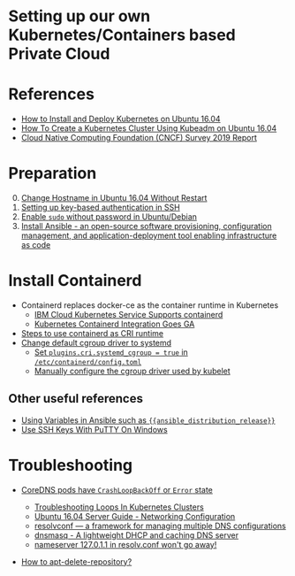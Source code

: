 # Setting up our own Kubernetes/Containers based Private Cloud 

# References
* [How to Install and Deploy Kubernetes on Ubuntu 16.04](https://dzone.com/articles/how-to-install-and-deploy-kubernetes-on-ubuntu-160-1)
* [How To Create a Kubernetes Cluster Using Kubeadm on Ubuntu 16.04](https://www.digitalocean.com/community/tutorials/how-to-create-a-kubernetes-cluster-using-kubeadm-on-ubuntu-16-04)
* [Cloud Native Computing Foundation (CNCF) Survey 2019 Report](https://www.cncf.io/wp-content/uploads/2020/03/CNCF_Survey_Report.pdf)

# Preparation
0) [Change Hostname in Ubuntu 16.04 Without Restart](http://ubuntuhandbook.org/index.php/2016/06/change-hostname-ubuntu-16-04-without-restart/)
1) [Setting up key-based authentication in SSH](https://www.digitalocean.com/community/tutorials/ssh-essentials-working-with-ssh-servers-clients-and-keys#generating-and-working-with-ssh-keys)
2) [Enable `sudo` without password in Ubuntu/Debian](https://phpraxis.wordpress.com/2016/09/27/enable-sudo-without-password-in-ubuntudebian/)
3) [Install Ansible - an open-source software provisioning, configuration management, and application-deployment tool enabling infrastructure as code](https://docs.ansible.com/ansible/latest/installation_guide/intro_installation.html)

# Install Containerd
* Containerd replaces docker-ce as the container runtime in Kubernetes
  - [IBM Cloud Kubernetes Service Supports containerd](https://www.ibm.com/cloud/blog/ibm-cloud-kubernetes-service-supports-containerd)
  - [Kubernetes Containerd Integration Goes GA](https://kubernetes.io/blog/2018/05/24/kubernetes-containerd-integration-goes-ga/)
* [Steps to use containerd as CRI runtime](https://kubernetes.io/docs/setup/production-environment/container-runtimes/#containerd)
* [Change default cgroup driver to systemd](https://kubernetes.io/docs/setup/production-environment/container-runtimes/#cgroup-driver)
  - [Set `plugins.cri.systemd_cgroup = true` in `/etc/containerd/config.toml`](https://kubernetes.io/docs/setup/production-environment/container-runtimes/#systemd)
  - [Manually configure the cgroup driver used by kubelet](https://kubernetes.io/docs/setup/production-environment/tools/kubeadm/install-kubeadm/#configure-cgroup-driver-used-by-kubelet-on-control-plane-node)

## Other useful references
* [Using Variables in Ansible such as `{{ansible_distribution_release}}`](https://docs.ansible.com/ansible/latest/user_guide/playbooks_variables.html)
* [Use SSH Keys With PuTTY On Windows](https://devops.ionos.com/tutorials/use-ssh-keys-with-putty-on-windows/)

# Troubleshooting

* [CoreDNS pods have `CrashLoopBackOff` or `Error` state](https://kubernetes.io/docs/setup/production-environment/tools/kubeadm/troubleshooting-kubeadm/#coredns-pods-have-crashloopbackoff-or-error-state)
  - [Troubleshooting Loops In Kubernetes Clusters](https://github.com/coredns/coredns/tree/master/plugin/loop#troubleshooting)
  - [Ubuntu 16.04 Server Guide - Networking Configuration](https://help.ubuntu.com/16.04/serverguide/network-configuration.html)
  - [resolvconf — a framework for managing multiple DNS configurations](http://manpages.ubuntu.com/manpages/focal/en/man8/resolvconf.8.html)
  - [dnsmasq - A lightweight DHCP and caching DNS server](http://manpages.ubuntu.com/manpages/xenial/en/man8/dnsmasq.8.html)
  - [nameserver 127.0.1.1 in resolv.conf won't go away!](https://askubuntu.com/a/627900/419160)

* [How to apt-delete-repository?](https://unix.stackexchange.com/questions/219341/how-to-apt-delete-repository)
